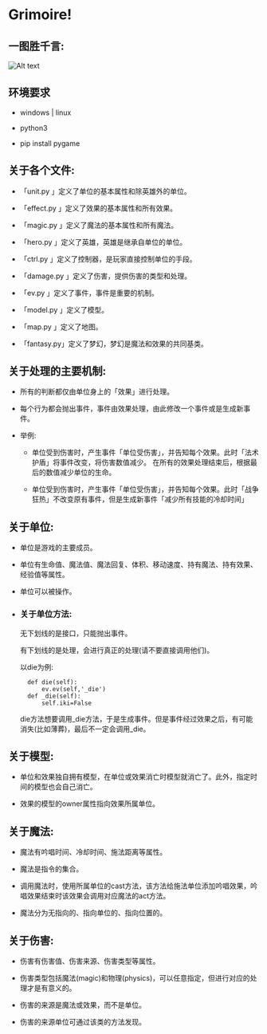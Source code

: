﻿# Grimoire!

## 一图胜千言:

![Alt text](https://github.com/RimoChan/grimoire/raw/master/sample.png)

## 环境要求

+ windows | linux

+ python3

+ pip install pygame

## 关于各个文件: 

- 「unit.py   」定义了单位的基本属性和除英雄外的单位。

- 「effect.py 」定义了效果的基本属性和所有效果。

- 「magic.py  」定义了魔法的基本属性和所有魔法。

- 「hero.py   」定义了英雄，英雄是继承自单位的单位。

- 「ctrl.py   」定义了控制器，是玩家直接控制单位的手段。

- 「damage.py 」定义了伤害，提供伤害的类型和处理。

- 「ev.py     」定义了事件，事件是重要的机制。

- 「model.py  」定义了模型。

- 「map.py    」定义了地图。

- 「fantasy.py」定义了梦幻，梦幻是魔法和效果的共同基类。

## 关于处理的主要机制:

+ 所有的判断都仅由单位身上的「效果」进行处理。

+ 每个行为都会抛出事件，事件由效果处理，由此修改一个事件或是生成新事件。

+ 举例: 

	- 单位受到伤害时，产生事件「单位受伤害」，并告知每个效果。此时「法术护盾」将事件改变，将伤害数值减少。
在所有的效果处理结束后，根据最后的数值减少单位的生命。

	- 单位受到伤害时，产生事件「单位受伤害」，并告知每个效果。此时「战争狂热」不改变原有事件，但是生成新事件「减少所有技能的冷却时间」


## 关于单位: 

+ 单位是游戏的主要成员。

+ 单位有生命值、魔法值、魔法回复、体积、移动速度、持有魔法、持有效果、经验值等属性。

+ 单位可以被操作。

+ ### 关于单位方法: 

	无下划线的是接口，只能抛出事件。
	
	有下划线的是处理，会进行真正的处理(请不要直接调用他们)。
	
	以die为例: 
	
		def die(self):
			ev.ev(self,'_die')
		def _die(self):
			self.iki=False
	
	die方法想要调用\_die方法，于是生成事件。但是事件经过效果之后，有可能消失(比如薄葬)，最后不一定会调用\_die。

## 关于模型: 

+ 单位和效果独自拥有模型，在单位或效果消亡时模型就消亡了。此外，指定时间的模型也会自己消亡。

+ 效果的模型的owner属性指向效果所属单位。

## 关于魔法: 

+ 魔法有吟唱时间、冷却时间、施法距离等属性。

+ 魔法是指令的集合。

+ 调用魔法时，使用所属单位的cast方法，该方法给施法单位添加吟唱效果，吟唱效果结束时该效果会调用对应魔法的act方法。

+ 魔法分为无指向的、指向单位的、指向位置的。

## 关于伤害: 

+ 伤害有伤害值、伤害来源、伤害类型等属性。

+ 伤害类型包括魔法(magic)和物理(physics)，可以任意指定，但进行对应的处理才是有意义的。

+ 伤害的来源是魔法或效果，而不是单位。

+ 伤害的来源单位可通过该类的方法发现。
	